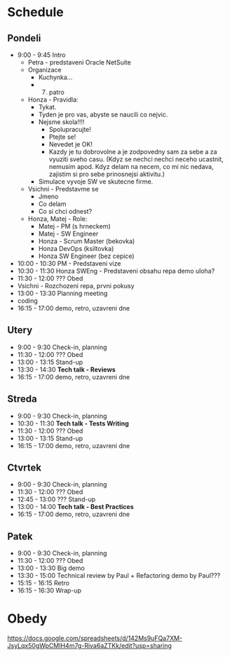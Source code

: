 # Schedule

## Pondeli

- 9:00 - 9:45 Intro
    - Petra - predstaveni Oracle NetSuite
    - Organizace
        - Kuchynka...
        - 7. patro
    - Honza - Pravidla:
        - Tykat.
        - Tyden je pro vas, abyste se naucili co nejvic.
        - Nejsme skola!!!!
            - Spolupracujte!
            - Ptejte se!
            - Nevedet je OK!
            - Kazdy je tu dobrovolne a je zodpovedny sam za sebe
              a za vyuziti sveho casu.
              (Kdyz se nechci nechci neceho ucastnit, nemusim apod.
              Kdyz delam na necem, co mi nic nedava, zajistim si pro sebe
              prinosnejsi aktivitu.)
        - Simulace vyvoje SW ve skutecne firme.
    - Vsichni - Predstavme se
      - Jmeno
      - Co delam
      - Co si chci odnest?
    - Honza, Matej - Role:
        - Matej - PM (s hrneckem)
        - Matej - SW Engineer
        - Honza - Scrum Master (bekovka)
        - Honza DevOps (ksiltovka)
        - Honza SW Engineer (bez cepice)
- 10:00 - 10:30 PM - Predstaveni vize
- 10:30 - 11:30 Honza SWEng - Predstaveni obsahu repa
  demo uloha?
- 11:30 - 12:00 ??? Obed
- Vsichni - Rozchozeni repa, prvni pokusy
- 13:00 - 13:30 Planning meeting
- coding
- 16:15 - 17:00 demo, retro, uzavreni dne

## Utery

- 9:00 - 9:30 Check-in, planning
- 11:30 - 12:00 ??? Obed
- 13:00 - 13:15 Stand-up
- 13:30 - 14:30 **Tech talk - Reviews**
- 16:15 - 17:00 demo, retro, uzavreni dne

## Streda

- 9:00 - 9:30 Check-in, planning
- 10:30 - 11:30 **Tech talk - Tests Writing**
- 11:30 - 12:00 ??? Obed
- 13:00 - 13:15 Stand-up
- 16:15 - 17:00 demo, retro, uzavreni dne

## Ctvrtek

- 9:00 - 9:30 Check-in, planning
- 11:30 - 12:00 ??? Obed
- 12:45 - 13:00 ??? Stand-up
- 13:00 - 14:00 **Tech talk - Best Practices**
- 16:15 - 17:00 demo, retro, uzavreni dne

## Patek

- 9:00 - 9:30 Check-in, planning
- 11:30 - 12:00 ??? Obed
- 13:00 - 13:30 Big demo
- 13:30 - 15:00 Technical review by Paul + Refactoring demo by Paul???
- 15:15 - 16:15 Retro
- 16:15 - 16:30 Wrap-up

# Obedy
https://docs.google.com/spreadsheets/d/142Ms9uFQa7XM-JsyLqx50gWpCMIH4m7g-Riva6aZTKk/edit?usp=sharing
